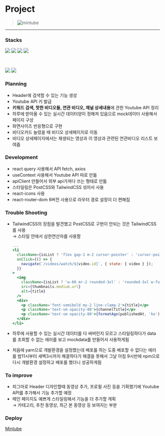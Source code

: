 # Project

> ![mintube](https://github.com/seongm2n/mintube/assets/62044613/b7dbfce0-ec8b-4eaf-857d-f0b6a0d6b566)

---

### Stacks

<p>
<img src="https://img.shields.io/badge/Code-React-informational?style=flat&logo=react&color=61DAFB">
<img src="https://img.shields.io/badge/Stlye-PostCSS-informational?style=flat&logo=postcss&color=DD3A0A">
<img src="https://img.shields.io/badge/Stlye-Tailwind CSS-informational?style=flat&logo=tailwindcss&color=06B6D4"> 
<img src="https://img.shields.io/badge/Library-React qurey-informational?style=flat&logo=reactquery&color=FF4154">
</p>
<br>
<p>
<img src="https://img.shields.io/badge/Tool-Visual Studio Code-informational?style=flat&logo=visualstudiocode&color=007ACC">
<img src="https://img.shields.io/badge/Tool-Figma-informational?style=flat&logo=Figma&color=df4f25">
</p>

### Planning

- Header에 검색할 수 있는 기능 생성
- Youtube API 키 발급
- **키워드 검색, 핫한 비디오들, 연관 비디오, 채널 상세내용**에 관한 Youtube API 정리
- 하루에 받아올 수 있는 실시간 데이터양이 정해져 있음으로 mock데이터 사용해서 페이지 구성
- 화면사이즈 반응형으로 구현
- 비디오카드 눌렀을 때 비디오 상세페이지로 이동
- 비디오 상세페이지에서는 재생되는 영상과 이 영상과 관련된 연관비디오 리스트 보여줌

### Development

- react query 사용해서 API fetch, axios
- useContext 사용해서 Youtube API 따로 만듦
- apiClient 만들어서 외부 api가져다 쓰는 형태로 만듦
- 스타일링은 PostCSS와 TailwindCSS 섞어서 사용
- react-icons 사용
- react-router-dom 6버전 사용으로 라우터 경로 설정이 더 편해짐

### Trouble Shooting

- TailwindCSS의 장점을 발견했고 PostCSS로 구현이 안되는 것은 TailwindCSS를 사용  
   → 스타일 안에서 삼한연산자를 사용함

  ```jsx
  ...
  <li
    className={isList ? 'flex gap-1 m-2 cursor-pointer' : 'cursor-pointer'}
    onClick={() => {
      navigate(`/videos/watch/${video.id}`, { state: { video } });
    }}
  >
    <img
      className={isList ? 'w-60 mr-2 rounded-3xl' : 'rounded-3xl w-full'}
      src={thumbnails.medium.url}
      alt={title}
    />
    <div>
      <p className='font-semibold my-2 line-clamp-2'>{title}</p>
      <p className='text-sm opacity-80'>{channelTitle}</p>
      <p className='text-sm opacity-80'>{formatAgo(publishedAt, 'ko')}</p>
    </div>
  </li>

  ```
- 하루에 사용할 수 있는 실시간 데이터를 다 써버린지 모르고 스타일링하다가 data를 조회할 수 없는 에러를 보고 mockdata를 만들어서 사용하게됨

- 처음에 yarn으로 개발환경을 설정했는데 배포를 하는 도중 배포할 수 없다는 에러를 밤11시부터 새벽3시까지 해결하다가 해결을 못해서 그날 아침 9시반에 npm으로 다시 개발환경 설정하고 배포를 했더니 성공하게됨

### To improve
- 피그마로 Header 디자인할때 동영상 추가, 프로필 사진 등을 기획했기에 Youtube API를 추가해서 기능 추가할 예정
- 메인 페이지도 예쁘게 스타일링해서 기능을 더 추가할 계획   
→ 카테고리, 추천 동영상, 최근 본 동영상 등 보여지는 부분

### Deploy

[Mintube](https://cute-mintube.netlify.app/)

